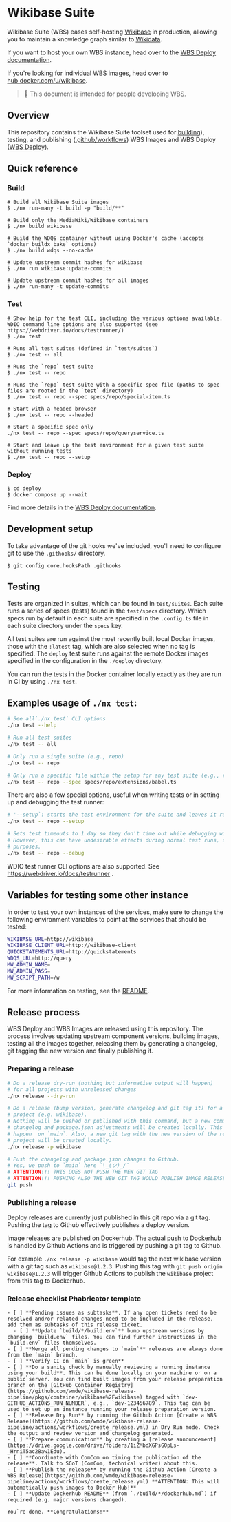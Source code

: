 # Wikibase Suite

Wikibase Suite (WBS) eases self-hosting [Wikibase](https://wikiba.se) in production, allowing you to maintain a knowledge graph similar to [Wikidata](https://www.wikidata.org/wiki/Wikidata:Main_Page).

If you want to host your own WBS instance, head over to the [WBS Deploy documentation](./deploy/README.md).

If you're looking for individual WBS images, head over to [hub.docker.com/u/wikibase](https://hub.docker.com/u/wikibase).

> 🔧 This document is intended for people developing WBS.

## Overview

This repository contains the Wikibase Suite toolset used for [building](./build)), testing, and publishing ([.github/workflows](.github/workflows)) WBS Images and WBS Deploy ([WBS Deploy](./deploy)).

## Quick reference

### Build

```
# Build all Wikibase Suite images
$ ./nx run-many -t build -p "build/**"

# Build only the MediaWiki/Wikibase containers
$ ./nx build wikibase

# Build the WDQS container without using Docker's cache (accepts `docker buildx bake` options)
$ ./nx build wdqs --no-cache

# Update upstream commit hashes for wikibase
$ ./nx run wikibase:update-commits

# Update upstream commit hashes for all images
$ ./nx run-many -t update-commits
```

### Test

```
# Show help for the test CLI, including the various options available. WDIO command line options are also supported (see https://webdriver.io/docs/testrunner/)
$ ./nx test

# Runs all test suites (defined in `test/suites`)
$ ./nx test -- all

# Runs the `repo` test suite
$ ./nx test -- repo

# Runs the `repo` test suite with a specific spec file (paths to spec files are rooted in the `test` directory)
$ ./nx test -- repo --spec specs/repo/special-item.ts

# Start with a headed browser
$ ./nx test -- repo --headed

# Start a specific spec only
./nx test -- repo --spec specs/repo/queryservice.ts

# Start and leave up the test environment for a given test suite without running tests
$ ./nx test -- repo --setup
```

### Deploy

```
$ cd deploy
$ docker compose up --wait
```

Find more details in the [WBS Deploy documentation](./deploy/README.md).

## Development setup

To take advantage of the git hooks we've included, you'll need to configure git to use the `.githooks/` directory.

```
$ git config core.hooksPath .githooks
```

## Testing

Tests are organized in suites, which can be found in `test/suites`. Each suite runs a series of specs (tests) found in the `test/specs` directory. Which specs run by default in each suite are specified in the `.config.ts` file in each suite directory under the `specs` key.

All test suites are run against the most recently built local Docker images, those with the `:latest` tag, which are also selected when no tag is specified. The `deploy` test suite runs against the remote Docker images specified in the configuration in the `./deploy` directory.

You can run the tests in the Docker container locally exactly as they are run in CI by using `./nx test`.

## Examples usage of `./nx test`:

```bash
# See all`./nx test` CLI options
./nx test --help

# Run all test suites
./nx test -- all

# Only run a single suite (e.g., repo)
./nx test -- repo

# Only run a specific file within the setup for any test suite (e.g., repo and the Babel extension)
./nx test -- repo --spec specs/repo/extensions/babel.ts
```

There are also a few special options, useful when writing tests or in setting up and debugging the test runner:

```bash
# '--setup`: starts the test environment for the suite and leaves it running, but does not run any specs
./nx test -- repo --setup

# Sets test timeouts to 1 day so they don't time out while debugging with `await browser.debug()` calls
# However, this can have undesirable effects during normal test runs, so only use for actual debugging
# purposes.
./nx test -- repo --debug
```

WDIO test runner CLI options are also supported. See https://webdriver.io/docs/testrunner .

## Variables for testing some other instance

In order to test your own instances of the services, make sure to change the following environment variables to point at the services that should be tested:

```bash
WIKIBASE_URL=http://wikibase
WIKIBASE_CLIENT_URL=http://wikibase-client
QUICKSTATEMENTS_URL=http://quickstatements
WDQS_URL=http://query
MW_ADMIN_NAME=
MW_ADMIN_PASS=
MW_SCRIPT_PATH=/w
```

For more information on testing, see the [README](./test/README.md).

## Release process

WBS Deploy and WBS Images are released using this repository. The process involves updating upstream component versions, building images, testing all the images together, releasing them by generating a changelog, git tagging the new version and finally publishing it.

### Preparing a release

```bash
# Do a release dry-run (nothing but informative output will happen)
# for all projects with unreleased changes
./nx release --dry-run

# Do a release (bump version, generate changelog and git tag it) for a single
# project (e.g. wikibase).
# Nothing will be pushed or published with this command, but a new commit with
# changelog and package.json adjustments will be created locally. This should
# happen  on `main`. Also, a new git tag with the new version of the released
# project will be created locally.
./nx release -p wikibase

# Push the changelog and package.json changes to Github.
# Yes, we push to `main` here ¯\_(ツ)_/¯
# ATTENTION!!! THIS DOES NOT PUSH THE NEW GIT TAG
# ATTENTION!!! PUSHING ALSO THE NEW GIT TAG WOULD PUBLISH IMAGE RELEASES TO DOCKERHUB
git push
```

### Publishing a release

Deploy releases are currently just published in this git repo via a git tag. Pushing the tag to Github effectively publishes a deploy version.

Image releases are published on Dockerhub. The actual push to Dockerhub is handled by Github Actions and is triggered by pushing a git tag to Github.

For example `./nx release -p wikibase` would tag the next wikibase version with a git tag such as `wikibase@1.2.3`. Pushing this tag with `git push origin wikibase@1.2.3` will trigger Github Actions to publish the `wikibase` project from this tag to Dockerhub.

### Release checklist Phabricator template

```
- [ ] **Pending issues as subtasks**. If any open tickets need to be resolved and/or related changes need to be included in the release, add them as subtasks of this release ticket.
  - [ ] **Update `build/*/build.env`** bump upstream versions by changing `build.env` files. You can find further instructions in the `build.env` files themselves.
- [ ] **Merge all pending changes to `main`** releases are always done from the `main` branch.
- [ ] **Verify CI on `main` is green**
- [ ] **Do a sanity check by manually reviewing a running instance using your build**. This can be done locally on your machine or on a public server. You can find built images from your release preparation branch on the [GitHub Container Registry](https://github.com/wmde/wikibase-release-pipeline/pkgs/container/wikibase%2Fwikibase) tagged with `dev-GITHUB_ACTIONS_RUN_NUMBER`, e.g., `dev-123456789`. This tag can be used to set up an instance running your release preparation version.
- [ ] **Release Dry Run** by running the Github Action [Create a WBS Release](https://github.com/wmde/wikibase-release-pipeline/actions/workflows/create_release.yml) in Dry Run mode. Check the output and review version and changelog generated.
- [ ] **Prepare communication** by creating a [release announcement](https://drive.google.com/drive/folders/1iZMbdXGPsG0pLs-_HrniT5ac28aw1Edu).
- [ ] **Coordinate with ComCom on timing the publication of the release**. Talk to SCoT (ComCom, technical writer) about this.
- [ ] **Publish the release** by running the Github Action [Create a WBS Release](https://github.com/wmde/wikibase-release-pipeline/actions/workflows/create_release.yml) **ATTENTION: This will automatically push images to Docker Hub!**
- [ ] **Update Dockerhub README** (from `./build/*/dockerhub.md`) if required (e.g. major versions changed).

You`re done. **Congratulations!**
```
